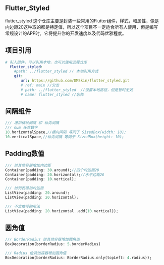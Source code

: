 ## Flutter_Styled
flutter_styled 这个仓库主要是封装一些常用的Flutter组件，样式，和属性，像是内边距20这种取的都是特定值，所以这个项目不一定适合所有人使用，但是编写常规设计的APP时，它将提升你的开发速度以及代码优雅程度。

## 项目引用
```yaml
# 引入组件，可以引用本地，也可以使用远程仓库
  flutter_styled:
    #path: ../flutter_styled // 本地引用方式
    git: 
       url: https://github.com/DMSkin/flutter_styled.git
       # ref: main //分支
       # path: ../flutter_styled  //设置本地路径，但是暂时无效
       # name: flutter_styled //名称
```

## 间隔组件
```dart
/// 增加横线间隔 和 纵向间隔
/// num 任意数字
10.horizontalSpace,//横向间隔 等同于 SizedBox(width: 10);
10.verticalSpace,//纵向间隔 等同于 SizedBox(height: 10);
```

## Padding数值
```dart
/// 给其他容器增加内边距
Container(padding: 30.around);//四个内边距20
Container(padding: 20.horizontal);//水平边距20
Container(padding: 10.vertical);

/// 给列表增加内边距
ListView(padding: 20.around);
ListView(padding: 20.horizontal);

/// 不太推荐的用法
ListView(padding: 20.horizontal..add(10.vertical));
```

## 圆角值
```dart
/// BorderRadius 给其他容器增加圆角值
BoxDecoration(borderRadius: 5.borderRadius)

/// Radius 给其他容器增加圆角值
BoxDecoration(borderRadius: BorderRadius.only(topLeft: 4.radius));
```

